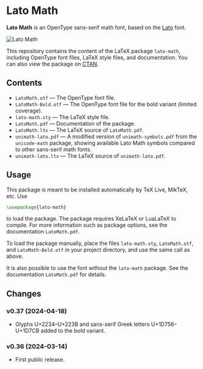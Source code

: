 # Lato Math

__Lato Math__ is an OpenType sans-serif math font,
based on the
[Lato](https://github.com/latofonts/lato-source) font.

![Lato Math](https://github.com/abccsss/LatoMath/assets/23280392/49a23583-f63c-45ba-83cd-ec4cdfc6d1a1)

This repository contains the content of the LaTeX package `lato-math`,
including OpenType font files, LaTeX style files, and documentation.
You can also view the package on
[CTAN](https://ctan.org/pkg/lato-math).

## Contents

* `LatoMath.otf`
	— The OpenType font file.
* `LatoMath-Bold.otf`
	— The OpenType font file for the bold variant (limited coverage).
* `lato-math.sty`
	— The LaTeX style file.
* `LatoMath.pdf`
	— Documentation of the package.
* `LatoMath.ltx`
	— The LaTeX source of `LatoMath.pdf`.
* `unimath-lato.pdf`
	— A modified version of `unimath-symbols.pdf`
	from the `unicode-math` package,
	showing available Lato Math symbols compared
	to other sans-serif math fonts.
* `unimath-lato.ltx`
	— The LaTeX source of `unimath-lato.pdf`.

## Usage

This package is meant to be installed automatically by TeX Live, MikTeX, etc. Use
```latex
\usepackage{lato-math}
```
to load the package.
The package requires XeLaTeX or LuaLaTeX to compile.
For more information such as package options,
see the documentation `LatoMath.pdf`.

To load the package manually, place the files
`lato-math.sty`, `LatoMath.otf`, and `LatoMath-Bold.otf`
in your project directory,
and use the same call as above.

It is also possible to use the font without the `lato-math` package.
See the documentation `LatoMath.pdf` for details.

## Changes

### v0.37 (2024-04-18)

* Glyphs U+2234–U+223B and sans-serif Greek letters U+1D756–U+1D7CB added to the bold variant.

### v0.36 (2024-03-14)

* First public release.
